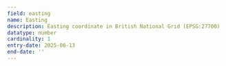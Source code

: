 ```yaml
---
field: easting
name: Easting
description: Easting coordinate in British National Grid (EPSG:27700)
datatype: number
cardinality: 1
entry-date: 2025-06-13
end-date: ''
---
```

